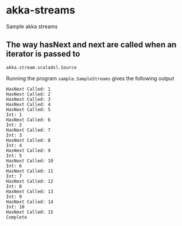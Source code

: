# akka-streams
Sample akka streams

## The way hasNext and next are called when an iterator is passed to
`akka.stream.scaladsl.Source`

Running the program `sample.SampleStreams` gives the following output

```
HasNext Called: 1
HasNext Called: 2
HasNext Called: 3
HasNext Called: 4
HasNext Called: 5
Int: 1
HasNext Called: 6
Int: 2
HasNext Called: 7
Int: 3
HasNext Called: 8
Int: 4
HasNext Called: 9
Int: 5
HasNext Called: 10
Int: 6
HasNext Called: 11
Int: 7
HasNext Called: 12
Int: 8
HasNext Called: 13
Int: 9
HasNext Called: 14
Int: 10
HasNext Called: 15
Complete
```
